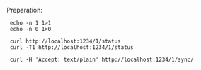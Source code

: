 Preparation:

```
 echo -n 1 1>1
 echo -n 0 1>0
```

```
 curl http://localhost:1234/1/status
 curl -T1 http://localhost:1234/1/status

 curl -H 'Accept: text/plain' http://localhost:1234/1/sync/
```

